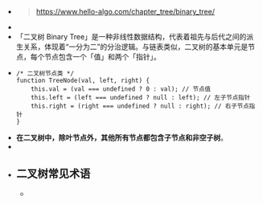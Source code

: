 - > https://www.hello-algo.com/chapter_tree/binary_tree/
-
- 「二叉树 Binary Tree」是一种非线性数据结构，代表着祖先与后代之间的派生关系，体现着“一分为二”的分治逻辑。与链表类似，二叉树的基本单元是节点，每个节点包含一个「值」和两个「指针」。
- ```
  /* 二叉树节点类 */
  function TreeNode(val, left, right) {
      this.val = (val === undefined ? 0 : val); // 节点值
      this.left = (left === undefined ? null : left); // 左子节点指针
      this.right = (right === undefined ? null : right); // 右子节点指针
  }
  ```
- **在二叉树中，除叶节点外，其他所有节点都包含子节点和非空子树**。
-
- ## 二叉树常见术语
	-